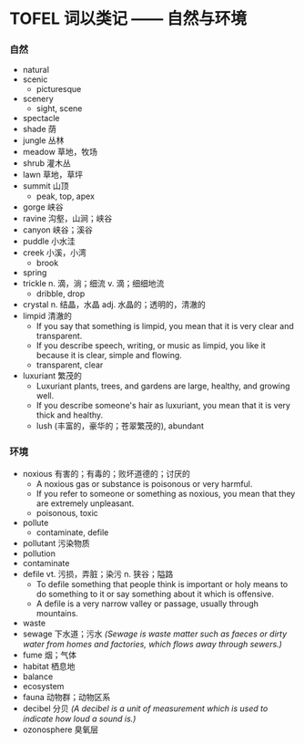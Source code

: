 # TOFEL 词以类记 —— 自然与环境

### 自然

- natural
- scenic
    - picturesque
- scenery
    - sight, scene
- spectacle
- shade 荫
- jungle 丛林
- meadow 草地，牧场
- shrub 灌木丛
- lawn 草地，草坪
- summit 山顶
    - peak, top, apex
- gorge 峡谷
- ravine 沟壑，山涧；峡谷
- canyon 峡谷；溪谷
- puddle 小水洼
- creek 小溪，小湾
    - brook
- spring
- trickle n. 滴，淌；细流 v. 滴；细细地流
    - dribble, drop
- crystal n. 结晶，水晶 adj. 水晶的；透明的，清澈的
- limpid 清澈的
    - If you say that something is limpid, you mean that it is very clear and transparent.
    - If you describe speech, writing, or music as limpid, you like it because it is clear, simple and flowing.
    - transparent, clear
- luxuriant 繁茂的
    - Luxuriant plants, trees, and gardens are large, healthy, and growing well.
    - If you describe someone's hair as luxuriant, you mean that it is very thick and healthy.
    - lush (丰富的，豪华的；苍翠繁茂的), abundant

### 环境

- noxious 有害的；有毒的；败坏道德的；讨厌的
    - A noxious gas or substance is poisonous or very harmful.
    - If you refer to someone or something as noxious, you mean that they are extremely unpleasant.
    - poisonous, toxic
- pollute
    - contaminate, defile
- pollutant 污染物质
- pollution
- contaminate
- defile vt. 污损，弄脏；染污 n. 狭谷；隘路
    - To defile something that people think is important or holy means to do something to it or say something about it which is offensive.
    - A defile is a very narrow valley or passage, usually through mountains.
- waste
- sewage 下水道；污水 *(Sewage is waste matter such as faeces or dirty water from homes and factories, which flows away through sewers.)*
- fume 烟；气体
- habitat 栖息地
- balance
- ecosystem
- fauna 动物群；动物区系
- decibel 分贝 *(A decibel is a unit of measurement which is used to indicate how loud a sound is.)*
- ozonosphere 臭氧层